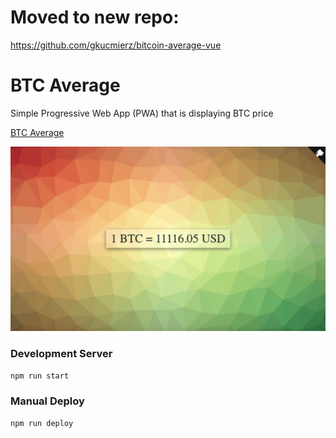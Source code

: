 # Moved to new repo:

https://github.com/gkucmierz/bitcoin-average-vue


# BTC Average

Simple Progressive Web App (PWA) that is displaying BTC price

[BTC Average](https://btc-average.web.app)

![screenshot](readme/Zrzut%20ekranu%202020-07-28%20o%2018.22.14.png)

### Development Server

```npm run start```

### Manual Deploy

```npm run deploy```
